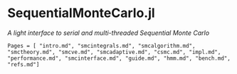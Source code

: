 # SequentialMonteCarlo.jl

*A light interface to serial and multi-threaded Sequential Monte Carlo*

```@contents
Pages = [ "intro.md", "smcintegrals.md", "smcalgorithm.md", "smctheory.md", "smcve.md", "smcadaptive.md", "csmc.md", "impl.md", "performance.md", "smcinterface.md", "guide.md", "hmm.md", "bench.md", "refs.md"]
```
